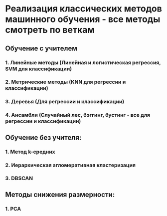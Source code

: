 # Реализация классических методов машинного обучения - все методы смотреть по веткам

## Обучение с учителем
### 1. Линейные методы (Линейная и логистическая регрессия, SVM для классификации)
### 2. Метрические методы (KNN для регрессии и классификации)
### 3. Деревья (Для регрессии и классификации)
### 4. Ансамбли (Случайный лес, бэггинг, бустинг - все для регрессии и классификации)

## Обучение без учителя:
### 1. Метод k-средних
### 2. Иерархическая агломеративная кластеризация
### 3. DBSCAN

## Методы снижения размерности:
### 1. PCA
